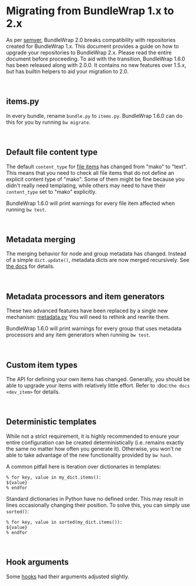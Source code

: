 # Migrating from BundleWrap 1.x to 2.x

As per [semver](http://semver.org), BundleWrap 2.0 breaks compatibility with repositories created for BundleWrap 1.x. This document provides a guide on how to upgrade your repositories to BundleWrap 2.x. Please read the entire document before proceeding. To aid with the transition, BundleWrap 1.6.0 has been released along with 2.0.0. It contains no new features over 1.5.x, but has builtin helpers to aid your migration to 2.0.

<br>

## items.py

In every bundle, rename `bundle.py` to `items.py`. BundleWrap 1.6.0 can do this for you by running `bw migrate`.

<br>

## Default file content type

The default `content_type` for [file items](../items/file.md) has changed from "mako" to "text". This means that you need to check all file items that do not define an explicit content type of "mako". Some of them might be fine because you didn't really need templating, while others may need to have their `content_type` set to "mako" explicitly.

BundleWrap 1.6.0 will print warnings for every file item affected when running `bw test`.

<br>

## Metadata merging

The merging behavior for node and group metadata has changed. Instead of a simple `dict.update()`, metadata dicts are now merged recursively. See [the docs](../repo/groups.py.md#metadata) for details.

<br>

## Metadata processors and item generators

These two advanced features have been replaced by a single new mechanism: [metadata.py](../repo/bundles.md#metadatapy) You will need to rethink and rewrite them.

BundleWrap 1.6.0 will print warnings for every group that uses metadata processors and any item generators when running `bw test`.

<br>

## Custom item types

The API for defining your own items has changed. Generally, you should be able to upgrade your items with relatively little effort. Refer to :doc:`the docs <dev_item>` for details.

<br>

## Deterministic templates

While not a strict requirement, it is highly recommended to ensure your entire configuration can be created deterministically (i.e. remains exactly the same no matter how often you generate it). Otherwise, you won't ne able to take advantage of the new functionality provided by `bw hash`.

A common pitfall here is iteration over dictionaries in templates:

	% for key, value in my_dict.items():
	${value}
	% endfor

Standard dictionaries in Python have no defined order. This may result in lines occasionally changing their position. To solve this, you can simply use `sorted()`:

	% for key, value in sorted(my_dict.items()):
	${value}
	% endfor

<br>

## Hook arguments

Some [hooks](../repo/hooks.md) had their arguments adjusted slightly.
